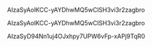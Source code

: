 AIzaSyAolKCC-yAYDhwMQ5wClSH3vi3r2zagbro

AIzaSyAolKCC-yAYDhwMQ5wClSH3vi3r2zagbro

AIzaSyD94Nn1uj4OJxhpy7UPW6vFp-xAPj9TqR0